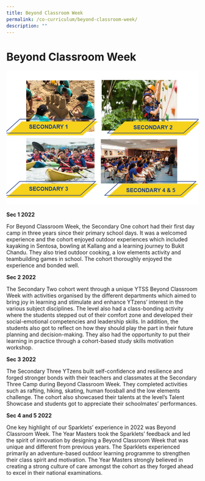 ```yaml
---
title: Beyond Classroom Week
permalink: /co-curriculum/beyond-classroom-week/
description: ""
---
```

# **Beyond Classroom Week**

![](/images/web2.jpg)


**Sec 1 2022**

For Beyond Classroom Week, the Secondary One cohort had their first day camp in three years since their primary school days. It was
a welcomed experience and the cohort enjoyed outdoor experiences which included kayaking in Sentosa, bowling at Kallang and a learning
journey to Bukit Chandu. They also tried outdoor cooking, a low elements activity and teambuilding games in school. The cohort thoroughly enjoyed the experience and bonded well.


**Sec 2 2022**

The Secondary Two cohort went through a unique YTSS Beyond Classroom Week with activities organised by the different departments which aimed to bring joy in learning and stimulate and enhance YTzens’ interest in the various subject
disciplines. The level also had a class-bonding activity where the students stepped out of their comfort zone and developed their social-emotional competencies and leadership skills. In addition, the students also got to reflect on how they should play the part in their future planning and decision-making. They also had the opportunity to put their learning in practice
through a cohort-based study skills motivation workshop.


**Sec 3 2022**

The Secondary Three YTzens built self-confidence and resilience and forged stronger bonds with their teachers and classmates at the Secondary Three Camp during Beyond Classroom Week. They completed activities such as rafting, hiking, skating, human foosball and the low elements challenge. The cohort also showcased their talents at the level’s Talent Showcase and students got to appreciate their schoolmates’
performances.


**Sec 4 and 5 2022**

One key highlight of our Sparklets’ experience in 2022 was Beyond Classroom Week. The Year Masters took the Sparklets’ feedback and led the spirit of innovation by designing a Beyond Classroom Week that was unique and
different from previous years. The Sparklets experienced primarily an adventure-based outdoor learning programme to strengthen their class spirit and motivation. The Year Masters strongly believed in creating a strong culture of care amongst the cohort as they forged ahead to excel in their national examinations.